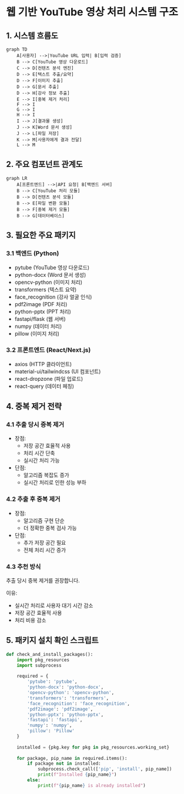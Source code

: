 # 웹 기반 YouTube 영상 처리 시스템 구조

## 1. 시스템 흐름도

```mermaid
graph TD
    A[사용자] -->|YouTube URL 입력| B[입력 검증]
    B --> C[YouTube 영상 다운로드]
    C --> D[컨텐츠 분석 엔진]
    D --> E[텍스트 추출/요약]
    D --> F[이미지 추출]
    D --> G[문서 추출]
    D --> H[강사 정보 추출]
    E --> I[중복 제거 처리]
    F --> I
    G --> I
    H --> I
    I --> J[결과물 생성]
    J --> K[Word 문서 생성]
    J --> L[파일 저장]
    K --> M[사용자에게 결과 전달]
    L --> M
```

## 2. 주요 컴포넌트 관계도

```mermaid
graph LR
    A[프론트엔드] -->|API 요청| B[백엔드 서버]
    B --> C[YouTube 처리 모듈]
    B --> D[컨텐츠 분석 모듈]
    B --> E[파일 변환 모듈]
    B --> F[중복 제거 모듈]
    B --> G[데이터베이스]
```

## 3. 필요한 주요 패키지

### 3.1 백엔드 (Python)
- pytube (YouTube 영상 다운로드)
- python-docx (Word 문서 생성)
- opencv-python (이미지 처리)
- transformers (텍스트 요약)
- face_recognition (강사 얼굴 인식)
- pdf2image (PDF 처리)
- python-pptx (PPT 처리)
- fastapi/flask (웹 서버)
- numpy (데이터 처리)
- pillow (이미지 처리)

### 3.2 프론트엔드 (React/Next.js)
- axios (HTTP 클라이언트)
- material-ui/tailwindcss (UI 컴포넌트)
- react-dropzone (파일 업로드)
- react-query (데이터 페칭)

## 4. 중복 제거 전략

### 4.1 추출 당시 중복 제거
- 장점:
  - 저장 공간 효율적 사용
  - 처리 시간 단축
  - 실시간 처리 가능
- 단점:
  - 알고리즘 복잡도 증가
  - 실시간 처리로 인한 성능 부하

### 4.2 추출 후 중복 제거
- 장점:
  - 알고리즘 구현 단순
  - 더 정확한 중복 검사 가능
- 단점:
  - 추가 저장 공간 필요
  - 전체 처리 시간 증가

### 4.3 추천 방식
추출 당시 중복 제거를 권장합니다.

이유:
- 실시간 처리로 사용자 대기 시간 감소
- 저장 공간 효율적 사용
- 처리 비용 감소

## 5. 패키지 설치 확인 스크립트

```python
def check_and_install_packages():
    import pkg_resources
    import subprocess
    
    required = {
        'pytube': 'pytube',
        'python-docx': 'python-docx',
        'opencv-python': 'opencv-python',
        'transformers': 'transformers',
        'face_recognition': 'face_recognition',
        'pdf2image': 'pdf2image',
        'python-pptx': 'python-pptx',
        'fastapi': 'fastapi',
        'numpy': 'numpy',
        'pillow': 'Pillow'
    }
    
    installed = {pkg.key for pkg in pkg_resources.working_set}
    
    for package, pip_name in required.items():
        if package not in installed:
            subprocess.check_call(['pip', 'install', pip_name])
            print(f"Installed {pip_name}")
        else:
            print(f"{pip_name} is already installed") 